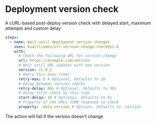# Deployment version check

A cURL-based post-deploy version check with delayed start, maximum attempts and custom delay

```yaml
steps:
  - name: Wait until deployment version changes
    uses: kswilliames/url-version-change-check@v1.0
    with:
      # Check the following URL for version change
      url: https://example.com/version
      # Wait until URL updates with new version
      version: v1.0.1
      # Retry this many times
      retry-max: 5 # Optional, defaults to 10
      # Delay between version checks
      retry-delay: 60s # Optional, defaults to 30s
      # Delay first check by this time
      start-delay: 2m # Optional, defaults to 0s
      # Property of the URLs JSON response to check
      property: .data.version # Options, defaults to .version
```

The action will fail if the version doesn't change
